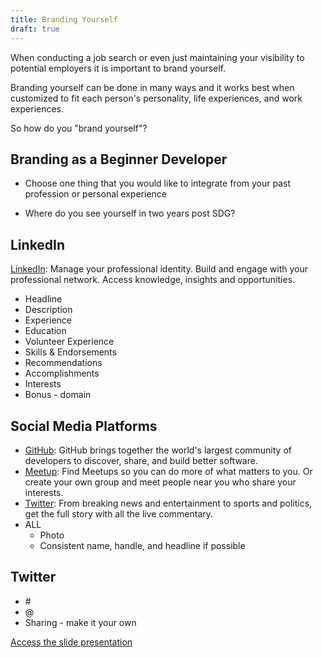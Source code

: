 ```yaml
---
title: Branding Yourself
draft: true
---
```


When conducting a job search or even just maintaining your visibility to potential employers it is important to brand yourself.

Branding yourself can be done in many ways and it works best when customized to fit each person's personality, life experiences, and work experiences.

So how do you "brand yourself"?

## Branding as a Beginner Developer

- Choose one thing that you would like to integrate from your past profession or personal experience

- Where do you see yourself in two years post SDG?

## LinkedIn

[LinkedIn](https://www.linkedin.com/): Manage your professional identity. Build and engage with your professional network. Access knowledge, insights and opportunities.

- Headline
- Description
- Experience
- Education
- Volunteer Experience
- Skills & Endorsements
- Recommendations
- Accomplishments
- Interests
- Bonus - domain

## Social Media Platforms

- [GitHub](https://github.com/): GitHub brings together the world's largest community of developers to discover, share, and build better software.
- [Meetup](https://www.meetup.com/): Find Meetups so you can do more of what matters to you. Or create your own group and meet people near you who share your interests.
- [Twitter](https://twitter.com): From breaking news and entertainment to sports and politics, get the full story with all the live commentary.
- ALL
  - Photo
  - Consistent name, handle, and headline if possible

## Twitter

- \#
- @
- Sharing - make it your own

[Access the slide presentation](./assets/branding-yourself.pdf)
